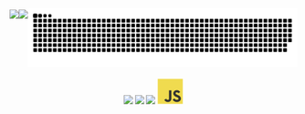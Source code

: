 <div style="display: flex; justify-content: space-between;" align = "center">
<a href="https://github.com/anuraghazra/github-readme-stats">
  <img height=200 widht=400 align="center" src="https://github-readme-stats.vercel.app/api?username=LeoAmichi&theme=dark" />
</a>
<a href="https://github.com/anuraghazra/convoychat">
  <img height=120 widht=300 align="center" src="https://github-readme-stats.vercel.app/api/top-langs?username=LeoAmichi&theme=dark&layout=compact&langs_count=8&card_width=320&hide_progress=false" />
</a>
<picture>
  <source media="(prefers-color-scheme: dark)" srcset="https://raw.githubusercontent.com/LeoAmichi/LeoAmichi/output/github-contribution-grid-snake-dark.svg">
  <source media="(prefers-color-scheme: light)" srcset="https://raw.githubusercontent.com/LeoAmichi/LeoAmichi/output/github-contribution-grid-snake.svg">
  <img alt="github contribution grid snake animation" src="https://raw.githubusercontent.com/LeoAmichi/LeoAmichi/output/github-contribution-grid-snake.svg">
</picture>
</div>
</div>
<div align="center">
 <div style="display: inline_block"><br>
   <img height="45em" img src="https://cdn.jsdelivr.net/gh/devicons/devicon/icons/c/c-plain.svg" />
   <img height="45em" img src="https://cdn.jsdelivr.net/gh/devicons/devicon/icons/css3/css3-plain.svg" />
   <img height="45em" img src="https://cdn.jsdelivr.net/gh/devicons/devicon/icons/html5/html5-plain.svg" />
   <img height="45em" img src=https://raw.githubusercontent.com/devicons/devicon/ca28c779441053191ff11710fe24a9e6c23690d6/icons/javascript/javascript-original.svg />
  

          
                 
         
          
</div>
